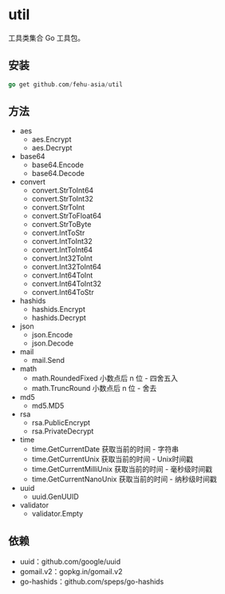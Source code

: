 # util
工具类集合
Go 工具包。
## 安装

```go
go get github.com/fehu-asia/util
```

## 方法

- aes
    - aes.Encrypt
    - aes.Decrypt
- base64
    - base64.Encode
    - base64.Decode
- convert
    - convert.StrToInt64
    - convert.StrToInt32
    - convert.StrToInt
    - convert.StrToFloat64
    - convert.StrToByte
    - convert.IntToStr
    - convert.IntToInt32
    - convert.IntToInt64
    - convert.Int32ToInt
    - convert.Int32ToInt64
    - convert.Int64ToInt
    - convert.Int64ToInt32
    - convert.Int64ToStr
- hashids
    - hashids.Encrypt
    - hashids.Decrypt
- json
    - json.Encode
    - json.Decode
- mail
    - mail.Send
- math
    - math.RoundedFixed 小数点后 n 位 - 四舍五入
    - math.TruncRound   小数点后 n 位 - 舍去    
- md5
    - md5.MD5
- rsa
    - rsa.PublicEncrypt
    - rsa.PrivateDecrypt
- time
    - time.GetCurrentDate      获取当前的时间 - 字符串
    - time.GetCurrentUnix      获取当前的时间 - Unix时间戳
    - time.GetCurrentMilliUnix 获取当前的时间 - 毫秒级时间戳
    - time.GetCurrentNanoUnix  获取当前的时间 - 纳秒级时间戳
- uuid
    - uuid.GenUUID
- validator
    - validator.Empty
    
## 依赖

- uuid：github.com/google/uuid
- gomail.v2：gopkg.in/gomail.v2
- go-hashids：github.com/speps/go-hashids



